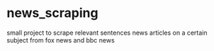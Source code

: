 # news_scraping
small project to scrape relevant sentences news articles on a certain subject from fox news and bbc news
